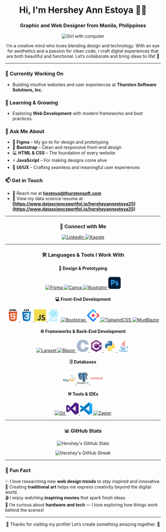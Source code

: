<h1 align="center">Hi, I'm Hershey Ann Estoya 👩‍💻</h1>
<h3 align="center">Graphic and Web Designer from Manila, Philippines </h3>

<div align="center">
  <img src="https://openseauserdata.com/files/5b59b930e55668208b77cb9708a0fa3c.gif" alt="Girl with computer" style="width: 700px; height: auto;" />
</div>

<p align="center">
  I’m a creative mind who loves blending design and technology.  
  With an eye for aesthetics and a passion for clean code,  
  I craft digital experiences that are both beautiful and functional.  
  Let’s collaborate and bring ideas to life! 🌸
</p>

---

### 🚀 **Currently Working On**
- Building intuitive websites and user experiences at **Thurston Software Solutions, Inc.**

### 🌱 **Learning & Growing**
- Exploring **Web Development** with modern frameworks and best practices.

### 💬 **Ask Me About**
- 🎨 **Figma** – My go-to for design and prototyping  
- 💎 **Bootstrap** – Clean and responsive front-end design  
- 💻 **HTML & CSS** – The foundation of every website  
- ⚡ **JavaScript** – For making designs come alive  
- 🧠 **UI/UX** – Crafting seamless and meaningful user experiences  

### 📫 **Get in Touch**
- 📧 Reach me at **hestoya@thurstonsoft.com**
- 📄 View my data science resume at **[https://www.datascienceportfol.io/hersheyannestoya25](https://www.datascienceportfol.io/hersheyannestoya25)**

---

<h3 align="center">🔗 Connect with Me</h3>

<p align="center">
  <a href="https://linkedin.com/in/hershey-estoya" target="_blank">
    <img src="https://raw.githubusercontent.com/rahuldkjain/github-profile-readme-generator/master/src/images/icons/Social/linked-in-alt.svg" alt="LinkedIn" height="30" width="40" />
  </a>
  <a href="https://kaggle.com/hersheyannestoya" target="blank">
    <img src="https://raw.githubusercontent.com/rahuldkjain/github-profile-readme-generator/master/src/images/icons/Social/kaggle.svg" alt="Kaggle" height="30" width="40" />
  </a>
</p>

---

<!-- 🛠️ Languages & Tools I Work With -->
<h3 align="center">🛠️ Languages & Tools I Work With</h3>

<!-- 🎨 DESIGN & PROTOTYPING -->
<h4 align="center">🎨 Design & Prototyping</h4>
<p align="center">
  <a href="https://www.figma.com/" target="_blank" rel="noreferrer">
    <img src="https://www.vectorlogo.zone/logos/figma/figma-icon.svg" alt="Figma" width="40" height="40"/>
  </a>
  <a href="https://www.canva.com/" target="_blank" rel="noreferrer">
    <img src="https://www.vectorlogo.zone/logos/canva/canva-icon.svg" alt="Canva" width="40" height="40"/>
  </a>
  <a href="https://www.adobe.com/in/products/illustrator.html" target="_blank" rel="noreferrer">
    <img src="https://www.vectorlogo.zone/logos/adobe_illustrator/adobe_illustrator-icon.svg" alt="Illustrator" width="40" height="40"/>
  </a>
  <a href="https://www.photoshop.com/en" target="_blank" rel="noreferrer">
    <img src="https://raw.githubusercontent.com/devicons/devicon/master/icons/photoshop/photoshop-original.svg" alt="Photoshop" width="40" height="40"/>
  </a>
</p>

<!-- 💻 FRONT-END DEVELOPMENT -->
<h4 align="center">💻 Front-End Development</h4>
<p align="center">
  <a href="https://www.w3.org/html/" target="_blank" rel="noreferrer">
    <img src="https://raw.githubusercontent.com/devicons/devicon/master/icons/html5/html5-original-wordmark.svg" alt="HTML5" width="40" height="40"/>
  </a>
  <a href="https://www.w3schools.com/css/" target="_blank" rel="noreferrer">
    <img src="https://raw.githubusercontent.com/devicons/devicon/master/icons/css3/css3-original-wordmark.svg" alt="CSS3" width="40" height="40"/>
  </a>
  <a href="https://developer.mozilla.org/en-US/docs/Web/JavaScript" target="_blank" rel="noreferrer">
    <img src="https://raw.githubusercontent.com/devicons/devicon/master/icons/javascript/javascript-original.svg" alt="JavaScript" width="40" height="40"/>
  </a>
  <a href="https://reactjs.org/" target="_blank" rel="noreferrer">
    <img src="https://raw.githubusercontent.com/devicons/devicon/master/icons/react/react-original-wordmark.svg" alt="React" width="40" height="40"/>
  </a>
  <a href="https://getbootstrap.com" target="_blank" rel="noreferrer">
    <img src="https://upload.wikimedia.org/wikipedia/commons/b/b2/Bootstrap_logo.svg" alt="Bootstrap" width="40" height="40"/>
  </a>
  <a href="https://ant.design/" target="_blank" rel="noreferrer">
    <img src="https://raw.githubusercontent.com/devicons/devicon/master/icons/antdesign/antdesign-original.svg" alt="Ant Design" width="40" height="40"/>
  </a>
  <a href="https://tailwindcss.com/" target="_blank" rel="noreferrer">
    <img src="https://www.vectorlogo.zone/logos/tailwindcss/tailwindcss-icon.svg" alt="TailwindCSS" width="40" height="40"/>
  </a>
  <a href="https://mudblazor.com/" target="_blank" rel="noreferrer">
    <img src="https://mudblazor.com/_content/MudBlazor.Docs/images/logo.png" alt="MudBlazor" width="40" height="40"/>
  </a>
</p>

<!-- ⚙️ FRAMEWORKS & BACK-END DEVELOPMENT -->
<h4 align="center">⚙️ Frameworks & Back-End Development</h4>
<p align="center">
  <a href="https://laravel.com" target="_blank" rel="noreferrer">
    <img src="https://cdn.jsdelivr.net/gh/devicons/devicon/icons/laravel/laravel-original-wordmark.svg" alt="Laravel" width="40" height="40"/>
</a>
  <a href="https://dotnet.microsoft.com/en-us/apps/aspnet/web-apps/blazor" target="_blank" rel="noreferrer">
    <img src="https://upload.wikimedia.org/wikipedia/commons/d/d0/Blazor.png" alt="Blazor" width="40" height="40"/>
  </a>
  <a href="https://www.cprogramming.com/" target="_blank" rel="noreferrer"> 
    <img src="https://raw.githubusercontent.com/devicons/devicon/master/icons/c/c-original.svg" alt="C" width="40" height="40"/> 
  </a>
  <a href="https://learn.microsoft.com/en-us/dotnet/csharp/" target="_blank" rel="noreferrer">
    <img src="https://raw.githubusercontent.com/devicons/devicon/master/icons/csharp/csharp-original.svg" alt="C#" width="40" height="40"/>
  </a>
  <a href="https://www.python.org/" target="_blank" rel="noreferrer">
    <img src="https://raw.githubusercontent.com/devicons/devicon/master/icons/python/python-original.svg" alt="Python" width="40" height="40"/>
  </a>
  <a href="https://www.java.com" target="_blank" rel="noreferrer">
    <img src="https://raw.githubusercontent.com/devicons/devicon/master/icons/java/java-original.svg" alt="Java" width="40" height="40"/>
  </a>
</p>

<!-- 🗄️ DATABASES -->
<h4 align="center">🗄️ Databases</h4>
<p align="center">
  <a href="https://www.mysql.com/" target="_blank" rel="noreferrer">
    <img src="https://raw.githubusercontent.com/devicons/devicon/master/icons/mysql/mysql-original-wordmark.svg" alt="MySQL" width="40" height="40"/>
  </a>
  <a href="https://www.postgresql.org" target="_blank" rel="noreferrer">
    <img src="https://raw.githubusercontent.com/devicons/devicon/master/icons/postgresql/postgresql-original-wordmark.svg" alt="PostgreSQL" width="40" height="40"/>
  </a>
  <a href="https://www.oracle.com/" target="_blank" rel="noreferrer">
    <img src="https://raw.githubusercontent.com/devicons/devicon/master/icons/oracle/oracle-original.svg" alt="Oracle" width="40" height="40"/>
  </a>
</p>

<!-- ⚒️ TOOLS & IDEs -->
<h4 align="center">⚒️ Tools & IDEs</h4>
<p align="center">
  <a href="https://git-scm.com/" target="_blank" rel="noreferrer">
    <img src="https://www.vectorlogo.zone/logos/git-scm/git-scm-icon.svg" alt="Git" width="40" height="40"/>
  </a>
  <a href="https://visualstudio.microsoft.com/" target="_blank" rel="noreferrer">
    <img src="https://raw.githubusercontent.com/devicons/devicon/master/icons/visualstudio/visualstudio-plain.svg" alt="Visual Studio" width="40" height="40"/>
  </a>
  <a href="https://code.visualstudio.com/" target="_blank" rel="noreferrer">
    <img src="https://raw.githubusercontent.com/devicons/devicon/master/icons/vscode/vscode-original.svg" alt="VS Code" width="40" height="40"/>
  </a>
  <a href="https://zapier.com" target="_blank" rel="noreferrer">
    <img src="https://www.vectorlogo.zone/logos/zapier/zapier-icon.svg" alt="Zapier" width="40" height="40"/>
  </a>
</p>


---

<h3 align="center">📊 GitHub Stats</h3>

<p align="center">
  <img src="https://github-readme-stats.vercel.app/api?username=hestoya&show_icons=true&theme=rose_pine" alt="Hershey's GitHub Stats" />
</p>

<p align="center">
  <img src="https://github-readme-streak-stats.herokuapp.com/?user=hestoya&theme=rose_pine" alt="Hershey's GitHub Streak" />
</p>

---

<h3>🎨 Fun Fact</h3>

<p>
  ✨ I love researching new <b>web design trends</b> to stay inspired and innovative.<br>
  🎨 Creating <b>traditional art</b> helps me express creativity beyond the digital world.<br>
  🎬 I enjoy watching <b>inspiring movies</b> that spark fresh ideas.<br>
  🧩 I’m curious about <b>hardware and tech</b> — I love exploring how things work behind the scenes!
</p>

---

<p align="center">💖 Thanks for visiting my profile! Let’s create something amazing together. 🚀</p>
